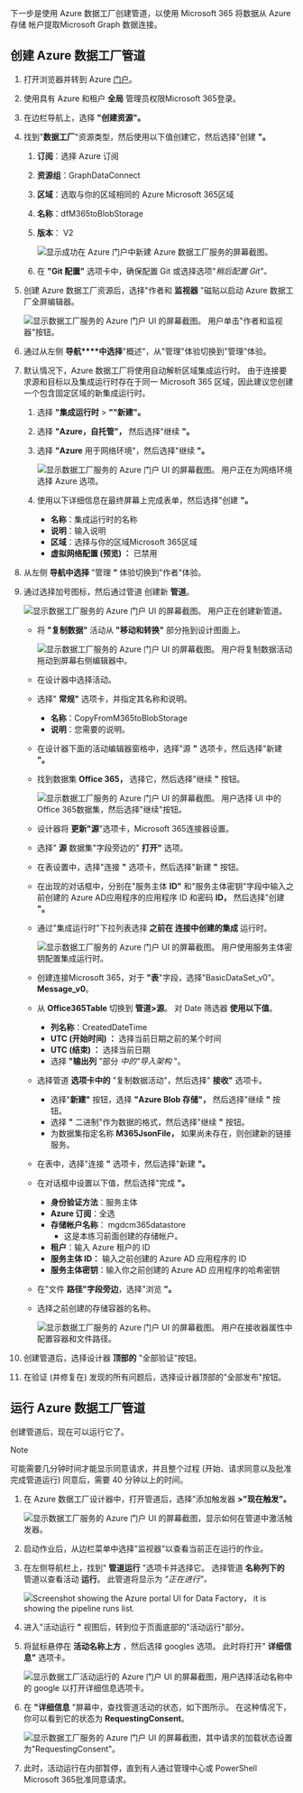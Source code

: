 <!-- markdownlint-disable MD002 MD041 -->

下一步是使用 Azure 数据工厂创建管道，以使用 Microsoft 365 将数据从 Azure 存储 帐户提取Microsoft Graph 数据连接。

## <a name="create-an-azure-data-factory-pipeline"></a>创建 Azure 数据工厂管道

1. 打开浏览器并转到 Azure [门户](https://portal.azure.com/)。

1. 使用具有 Azure 和租户 **全局** 管理员权限Microsoft 365登录。

1. 在边栏导航上，选择 **"创建资源"。**

1. 找到"**数据工厂**"资源类型，然后使用以下值创建它，然后选择"创建 **"。**

    1. **订阅**：选择 Azure 订阅
    2. **资源组**：GraphDataConnect
    3. **区域**：选取与你的区域相同的 Azure Microsoft 365区域
    4. **名称**：dfM365toBlobStorage
    5. **版本**： V2

        ![显示成功在 Azure 门户中新建 Azure 数据工厂服务的屏幕截图。](images/data-connect-adf-create.png)

    6. 在 **"Git 配置"** 选项卡中，确保配置 Git 或选择选项"_稍后配置 Git"。_

1. 创建 Azure 数据工厂资源后，选择"作者和 **监视器** "磁贴以启动 Azure 数据工厂全屏编辑器。

    ![显示数据工厂服务的 Azure 门户 UI 的屏幕截图。 用户单击"作者和监视器"按钮。](images/data-connect-adf-auth-and-mon.png)

1. 通过从左侧 **导航****中选择**"概述"，从"管理"体验切换到"管理"体验。

1. 默认情况下，Azure 数据工厂将使用自动解析区域集成运行时。 由于连接要求源和目标以及集成运行时存在于同一 Microsoft 365 区域，因此建议您创建一个包含固定区域的新集成运行时。

    1. 选择 **"集成运行时**  >  **""新建"。**
    2. 选择 **"Azure，自托管"，** 然后选择"继续 **"。**
    3. 选择 **"Azure** 用于网络环境"，然后选择"继续 **"。**

        ![显示数据工厂服务的 Azure 门户 UI 的屏幕截图。 用户正在为网络环境选择 Azure 选项。](images/data-connect-adf-network.png)

    4. 使用以下详细信息在最终屏幕上完成表单，然后选择"创建 **"。**

        - **名称**：集成运行时的名称
        - **说明**：输入说明
        - **区域**：选择与你的区域Microsoft 365区域
        - **虚拟网络配置 (预览) ：** 已禁用

1. 从左侧 **导航中选择** "管理 **"** 体验切换到"作者"体验。
1. 通过选择加号图标，然后通过管道 创建新 **管道**。

    ![显示数据工厂服务的 Azure 门户 UI 的屏幕截图。 用户正在创建新管道。](images/data-connect-adf-pipeline-create.png)

    - 将 **"复制数据"** 活动从 **"移动和转换"** 部分拖到设计图面上。

        ![显示数据工厂服务的 Azure 门户 UI 的屏幕截图。 用户将复制数据活动拖动到屏幕右侧编辑器中。](images/data-connect-adf-pipeline-copy-data.png)

    - 在设计器中选择活动。
    - 选择" **常规"** 选项卡，并指定其名称和说明。

      - **名称**：CopyFromM365toBlobStorage
      - **说明**：您需要的说明。

    - 在设计器下面的活动编辑器窗格中，选择"源 **"** 选项卡，然后选择"新建 **"。**
    - 找到数据集 **Office 365，** 选择它，然后选择"继续 **"** 按钮。

        ![显示数据工厂服务的 Azure 门户 UI 的屏幕截图。 用户选择 UI 中的Office 365数据集，然后选择"继续"按钮。](images/data-connect-adf-pipeline-dataset.png)

    - 设计器将 **更新"源**"选项卡，Microsoft 365连接器设置。
    - 选择" **源** 数据集"字段旁边的" **打开"** 选项。
    - 在表设置中，选择"连接 **"** 选项卡，然后选择"新建 **"** 按钮。
    - 在出现的对话框中，分别在"服务主体 **ID"** 和"服务主体密钥"字段中输入之前创建的 Azure AD应用程序的应用程序 ID 和密码 **ID，** 然后选择"创建 **"。**
    - 通过"集成运行时"下拉列表选择 **之前在 连接中创建的集成** 运行时。

        ![显示数据工厂服务的 Azure 门户 UI 的屏幕截图。 用户使用服务主体密钥配置集成运行时。](images/data-connect-adf-linked-service.png)

    - 创建连接Microsoft 365，对于 **"表**"字段，选择"BasicDataSet_v0"。 **Message_v0**。
    - 从 **Office365Table** 切换到 **管道>源**。 对 Date 筛选器 **使用以下值**。

      - **列名称**：CreatedDateTime
      - **UTC (开始时间) ：** 选择当前日期之前的某个时间
      - **UTC (结束) ：** 选择当前日期
      - 选择 **"输出列** "部分 _中的"导入架构_ "。

    - 选择管道 **选项卡中的** "复制数据活动"，然后选择" **接收"** 选项卡。

      - 选择"**新建"** 按钮，选择 **"Azure Blob 存储"，** 然后选择"继续 **"** 按钮。
      - 选择 **"** 二进制"作为数据的格式，然后选择"继续 **"** 按钮。
      - 为数据集指定名称 **M365JsonFile，** 如果尚未存在，则创建新的链接服务。

    - 在表中，选择"连接 **"** 选项卡，然后选择"新建 **"。**
    - 在对话框中设置以下值，然后选择"完成 **"。**

        - **身份验证方法**：服务主体
        - **Azure 订阅**：全选
        - **存储帐户名称**： mgdcm365datastore
          - 这是本练习前面创建的存储帐户。
        - **租户**：输入 Azure 租户的 ID
        - **服务主体 ID：** 输入之前创建的 Azure AD 应用程序的 ID
        - **服务主体密钥**：输入你之前创建的 Azure AD 应用程序的哈希密钥

    - 在"文件 **路径"字段旁边**，选择"浏览 **"。**
    - 选择之前创建的存储容器的名称。

      ![显示数据工厂服务的 Azure 门户 UI 的屏幕截图。 用户在接收器属性中配置容器和文件路径。](images/data-connect-adf-sa-fp-config.png)

1. 创建管道后，选择设计器 **顶部的** "全部验证"按钮。

1. 在验证 (并修复在) 发现的所有问题后，选择设计器顶部的"全部发布"按钮。 

## <a name="run-the-azure-data-factory-pipeline"></a>运行 Azure 数据工厂管道

创建管道后，现在可以运行它了。

> [!NOTE]
> 可能需要几分钟时间才能显示同意请求，并且整个过程 (开始、请求同意以及批准完成管道运行) 同意后，需要 40 分钟以上的时间。

1. 在 Azure 数据工厂设计器中，打开管道后，选择"添加触发器 **>"现在触发"。**

    ![显示数据工厂服务的 Azure 门户 UI 的屏幕截图，显示如何在管道中激活触发器。](images/data-connect-adf-run-trigger.png)

1. 启动作业后，从边栏菜单中选择"监视器"以查看当前正在运行的作业。

1. 在左侧导航栏上，找到" **管道运行** "选项卡并选择它。 选择管道 **名称列下的** 管道以查看活动 **运行**。 此管道将显示为 _"正在进行"。_

    ![Screenshot showing the Azure portal UI for Data Factory， it is showing the pipeline runs list.](images/data-connect-adf-pipeline-runs.png)

1. 进入"活动运行 **"** 视图后，转到位于页面底部的"活动运行"部分。

1. 将鼠标悬停在 **活动名称上方** ，然后选择 googles 选项。 此时将打开" **详细信息"** 选项卡。

    ![显示数据工厂活动运行的 Azure 门户 UI 的屏幕截图，用户选择活动名称中的 google 以打开详细信息选项卡。](images/data-connect-adf-pipeline-details.png)

1. 在 **"详细信息** "屏幕中，查找管道活动的状态，如下图所示。 在这种情况下，你可以看到它的状态为 **RequestingConsent**。

    ![显示数据工厂服务的 Azure 门户 UI 的屏幕截图，其中请求的加载状态设置为"RequestingConsent"。](images/data-connect-adf-wait-for-approval.png)

1. 此时，活动运行在内部暂停，直到有人通过管理中心或 PowerShell Microsoft 365批准同意请求。
